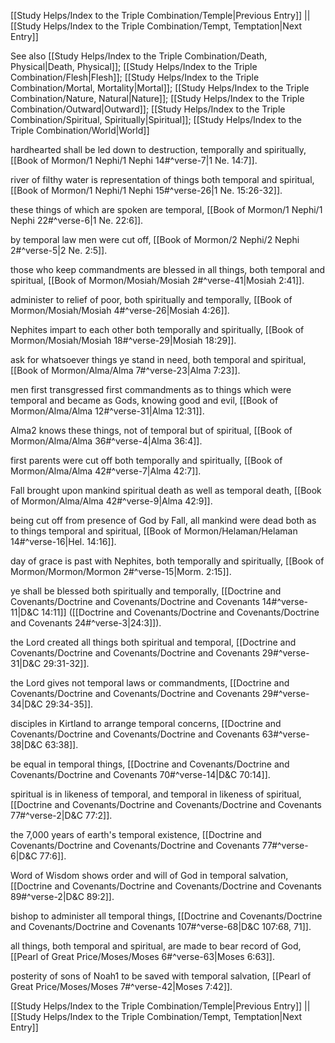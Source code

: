 [[Study Helps/Index to the Triple Combination/Temple|Previous Entry]]  ||  [[Study Helps/Index to the Triple Combination/Tempt, Temptation|Next Entry]]

 See also [[Study Helps/Index to the Triple Combination/Death, Physical|Death, Physical]]; [[Study Helps/Index to the Triple Combination/Flesh|Flesh]]; [[Study Helps/Index to the Triple Combination/Mortal, Mortality|Mortal]]; [[Study Helps/Index to the Triple Combination/Nature, Natural|Nature]]; [[Study Helps/Index to the Triple Combination/Outward|Outward]]; [[Study Helps/Index to the Triple Combination/Spiritual, Spiritually|Spiritual]]; [[Study Helps/Index to the Triple Combination/World|World]]

 hardhearted shall be led down to destruction, temporally and spiritually, [[Book of Mormon/1 Nephi/1 Nephi 14#^verse-7|1 Ne. 14:7]].

 river of filthy water is representation of things both temporal and spiritual, [[Book of Mormon/1 Nephi/1 Nephi 15#^verse-26|1 Ne. 15:26-32]].

 these things of which are spoken are temporal, [[Book of Mormon/1 Nephi/1 Nephi 22#^verse-6|1 Ne. 22:6]].

 by temporal law men were cut off, [[Book of Mormon/2 Nephi/2 Nephi 2#^verse-5|2 Ne. 2:5]].

 those who keep commandments are blessed in all things, both temporal and spiritual, [[Book of Mormon/Mosiah/Mosiah 2#^verse-41|Mosiah 2:41]].

 administer to relief of poor, both spiritually and temporally, [[Book of Mormon/Mosiah/Mosiah 4#^verse-26|Mosiah 4:26]].

 Nephites impart to each other both temporally and spiritually, [[Book of Mormon/Mosiah/Mosiah 18#^verse-29|Mosiah 18:29]].

 ask for whatsoever things ye stand in need, both temporal and spiritual, [[Book of Mormon/Alma/Alma 7#^verse-23|Alma 7:23]].

 men first transgressed first commandments as to things which were temporal and became as Gods, knowing good and evil, [[Book of Mormon/Alma/Alma 12#^verse-31|Alma 12:31]].

 Alma2 knows these things, not of temporal but of spiritual, [[Book of Mormon/Alma/Alma 36#^verse-4|Alma 36:4]].

 first parents were cut off both temporally and spiritually, [[Book of Mormon/Alma/Alma 42#^verse-7|Alma 42:7]].

 Fall brought upon mankind spiritual death as well as temporal death, [[Book of Mormon/Alma/Alma 42#^verse-9|Alma 42:9]].

 being cut off from presence of God by Fall, all mankind were dead both as to things temporal and spiritual, [[Book of Mormon/Helaman/Helaman 14#^verse-16|Hel. 14:16]].

 day of grace is past with Nephites, both temporally and spiritually, [[Book of Mormon/Mormon/Mormon 2#^verse-15|Morm. 2:15]].

 ye shall be blessed both spiritually and temporally, [[Doctrine and Covenants/Doctrine and Covenants/Doctrine and Covenants 14#^verse-11|D&C 14:11]] ([[Doctrine and Covenants/Doctrine and Covenants/Doctrine and Covenants 24#^verse-3|24:3]]).

 the Lord created all things both spiritual and temporal, [[Doctrine and Covenants/Doctrine and Covenants/Doctrine and Covenants 29#^verse-31|D&C 29:31-32]].

 the Lord gives not temporal laws or commandments, [[Doctrine and Covenants/Doctrine and Covenants/Doctrine and Covenants 29#^verse-34|D&C 29:34-35]].

 disciples in Kirtland to arrange temporal concerns, [[Doctrine and Covenants/Doctrine and Covenants/Doctrine and Covenants 63#^verse-38|D&C 63:38]].

 be equal in temporal things, [[Doctrine and Covenants/Doctrine and Covenants/Doctrine and Covenants 70#^verse-14|D&C 70:14]].

 spiritual is in likeness of temporal, and temporal in likeness of spiritual, [[Doctrine and Covenants/Doctrine and Covenants/Doctrine and Covenants 77#^verse-2|D&C 77:2]].

 the 7,000 years of earth's temporal existence, [[Doctrine and Covenants/Doctrine and Covenants/Doctrine and Covenants 77#^verse-6|D&C 77:6]].

 Word of Wisdom shows order and will of God in temporal salvation, [[Doctrine and Covenants/Doctrine and Covenants/Doctrine and Covenants 89#^verse-2|D&C 89:2]].

 bishop to administer all temporal things, [[Doctrine and Covenants/Doctrine and Covenants/Doctrine and Covenants 107#^verse-68|D&C 107:68, 71]].

 all things, both temporal and spiritual, are made to bear record of God, [[Pearl of Great Price/Moses/Moses 6#^verse-63|Moses 6:63]].

 posterity of sons of Noah1 to be saved with temporal salvation, [[Pearl of Great Price/Moses/Moses 7#^verse-42|Moses 7:42]].

[[Study Helps/Index to the Triple Combination/Temple|Previous Entry]]  ||  [[Study Helps/Index to the Triple Combination/Tempt, Temptation|Next Entry]]